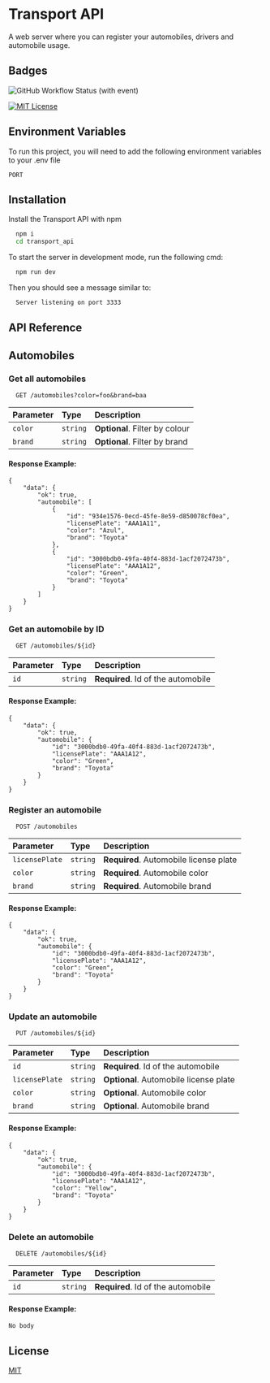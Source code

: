 
# Transport API

A web server where you can register your automobiles, drivers and automobile usage.



## Badges

![GitHub Workflow Status (with event)](https://img.shields.io/github/actions/workflow/status/lmscunha/transport_api/node.js.yml)


[![MIT License](https://img.shields.io/badge/License-MIT-green.svg)](https://choosealicense.com/licenses/mit/)



## Environment Variables

To run this project, you will need to add the following environment variables to your .env file

`PORT`

## Installation

Install the Transport API with npm

```bash
  npm i 
  cd transport_api
```
To start the server in development mode, run the following cmd:
```bash
  npm run dev
```
Then you should see a message similar to:
```bash
  Server listening on port 3333
```
## API Reference

## Automobiles
### Get all automobiles

```http
  GET /automobiles?color=foo&brand=baa
```

| Parameter | Type     | Description                |
| :-------- | :------- | :------------------------- |
| `color` | `string` | **Optional**. Filter by colour |
| `brand` | `string` | **Optional**. Filter by brand |

#### Response Example:

````
{
	"data": {
		"ok": true,
		"automobile": [
			{
				"id": "934e1576-0ecd-45fe-8e59-d850078cf0ea",
				"licensePlate": "AAA1A11",
				"color": "Azul",
				"brand": "Toyota"
			},
			{
				"id": "3000bdb0-49fa-40f4-883d-1acf2072473b",
				"licensePlate": "AAA1A12",
				"color": "Green",
				"brand": "Toyota"
			}
		]
	}
}
````

### Get an automobile by ID

```http
  GET /automobiles/${id}
```

| Parameter | Type     | Description                       |
| :-------- | :------- | :-------------------------------- |
| `id`      | `string` | **Required**. Id of the automobile |

#### Response Example:

````
{
	"data": {
		"ok": true,
		"automobile": {
			"id": "3000bdb0-49fa-40f4-883d-1acf2072473b",
			"licensePlate": "AAA1A12",
			"color": "Green",
			"brand": "Toyota"
		}
	}
}
````

### Register an automobile 

```http
  POST /automobiles
```

| Parameter | Type     | Description                       |
| :-------- | :------- | :-------------------------------- |
| `licensePlate`      | `string` | **Required**. Automobile license plate |
| `color`      | `string` | **Required**. Automobile color |
| `brand`      | `string` | **Required**. Automobile brand |

#### Response Example:


````
{
	"data": {
		"ok": true,
		"automobile": {
			"id": "3000bdb0-49fa-40f4-883d-1acf2072473b",
			"licensePlate": "AAA1A12",
			"color": "Green",
			"brand": "Toyota"
		}
	}
}
````

### Update an automobile 

```http
  PUT /automobiles/${id}
```

| Parameter | Type     | Description                       |
| :-------- | :------- | :-------------------------------- |
| `id`      | `string` | **Required**. Id of the automobile |
| `licensePlate`      | `string` | **Optional**. Automobile license plate |
| `color`      | `string` | **Optional**. Automobile color |
| `brand`      | `string` | **Optional**. Automobile brand |

#### Response Example:


````
{
	"data": {
		"ok": true,
		"automobile": {
			"id": "3000bdb0-49fa-40f4-883d-1acf2072473b",
			"licensePlate": "AAA1A12",
			"color": "Yellow",
			"brand": "Toyota"
		}
	}
}
````

### Delete an automobile

```http
  DELETE /automobiles/${id}
```

| Parameter | Type     | Description                       |
| :-------- | :------- | :-------------------------------- |
| `id`      | `string` | **Required**. Id of the automobile |

#### Response Example:


````
No body
````
## License

[MIT](https://choosealicense.com/licenses/mit/)

